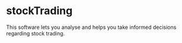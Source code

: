 # stockTrading
This software lets you analyse and helps you take informed decisions regarding stock trading.
